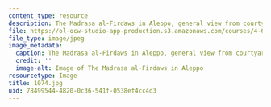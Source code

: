 ```yaml
---
content_type: resource
description: The Madrasa al-Firdaws in Aleppo, general view from courtyard.
file: https://ol-ocw-studio-app-production.s3.amazonaws.com/courses/4-614-religious-architecture-and-islamic-cultures-fall-2002/7849954448200c36541f0538ef4cc4d3_1074.jpg
file_type: image/jpeg
image_metadata:
  caption: The Madrasa al-Firdaws in Aleppo, general view from courtyard.
  credit: ''
  image-alt: Image of The Madrasa al-Firdaws in Aleppo
resourcetype: Image
title: 1074.jpg
uid: 78499544-4820-0c36-541f-0538ef4cc4d3
---
```

